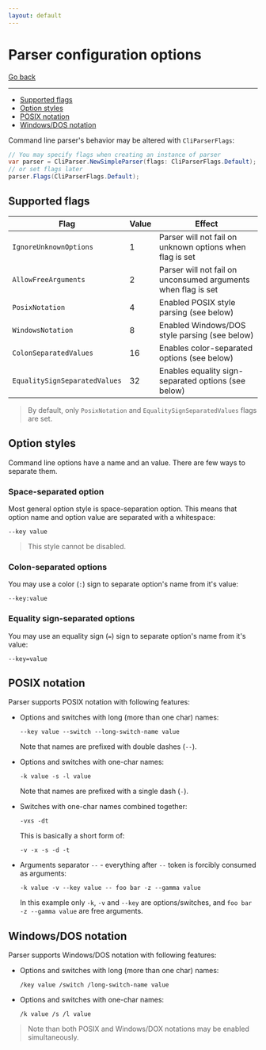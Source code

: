 ```yaml
---
layout: default
---
```

# Parser configuration options

[Go back](../parser)

---

* [Supported flags](#supported-flags)
* [Option styles](#option-styles)
* [POSIX notation](#posix-notation)
* [Windows/DOS notation](#windowsdos-notation)

Command line parser's behavior may be altered with `CliParserFlags`:

```csharp
// You may specify flags when creating an instance of parser
var parser = CliParser.NewSimpleParser(flags: CliParserFlags.Default);
// or set flags later
parser.Flags(CliParserFlags.Default);
```

## Supported flags

| Flag                          | Value | Effect                                                        |
|-------------------------------|-------|---------------------------------------------------------------|
| `IgnoreUnknownOptions`        | 1     | Parser will not fail on unknown options when flag is set      |
| `AllowFreeArguments`          | 2     | Parser will not fail on unconsumed arguments when flag is set |
| `PosixNotation`               | 4     | Enabled POSIX style parsing (see below)                       |
| `WindowsNotation`             | 8     | Enabled Windows/DOS style parsing (see below)                 |
| `ColonSeparatedValues`        | 16    | Enables color-separated options (see below)                   |
| `EqualitySignSeparatedValues` | 32    | Enables equality sign-separated options (see below)           |

> By default, only `PosixNotation` and `EqualitySignSeparatedValues` flags are set.

## Option styles

Command line options have a name and an value. There are few ways to separate them.

### Space-separated option

Most general option style is space-separation option. This means that option name and option value are separated with a whitespace:

```shell
--key value
```

> This style cannot be disabled.

### Colon-separated options

You may use a color (`:`) sign to separate option's name from it's value:

```shell
--key:value
```

### Equality sign-separated options

You may use an equality sign (`=`) sign to separate option's name from it's value:

```shell
--key=value
```

## POSIX notation

Parser supports POSIX notation with following features:

* Options and switches with long (more than one char) names:

  ```shell
  --key value --switch --long-switch-name value
  ```

  Note that names are prefixed with double dashes (`--`).

* Options and switches with one-char names:

  ```shell
  -k value -s -l value
  ```

  Note that names are prefixed with a single dash (`-`).

* Switches with one-char names combined together:

  ```shell
  -vxs -dt
  ```

  This is basically a short form of:

  ```shell
  -v -x -s -d -t
  ```

* Arguments separator `--` - everything after `--` token is forcibly consumed as arguments:

  ```shell
  -k value -v --key value -- foo bar -z --gamma value
  ```

  In this example only `-k`, `-v` and `--key` are options/switches, and `foo bar -z --gamma value` are free arguments.

## Windows/DOS notation

Parser supports Windows/DOS notation with following features:

* Options and switches with long (more than one char) names:

  ```shell
  /key value /switch /long-switch-name value
  ```

* Options and switches with one-char names:

  ```shell
  /k value /s /l value
  ```

> Note than both POSIX and Windows/DOX notations may be enabled simultaneously.
